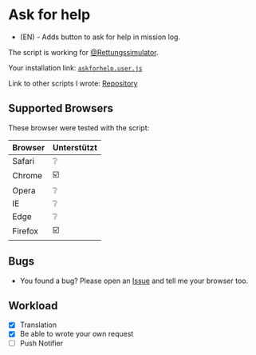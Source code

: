 # Ask for help

- (EN) - Adds button to ask for help in mission log.

The script is working for [@Rettungssimulator](https://github.cim/Rettungssimulator).

Your installation link: [`askforhelp.user.js`](https://github.com/QuCla/resi-chat-askforhelp/raw/main/resi-askforhelp.user.js)

Link to other scripts I wrote: [Repository](https://github.com/QuCla?tab=repositories)


## Supported Browsers

These browser were tested with the script:


| Browser | Unterstützt                 |
| ------- | --------------------------- |
| Safari  | :grey_question:             |
| Chrome  | :ballot_box_with_check:     |
| Opera   | :grey_question:             |
| IE      | :grey_question:             |
| Edge    | :grey_question:             |
| Firefox | :ballot_box_with_check:     |


## Bugs 

 - You found a bug? Please open an [Issue](https://github.com/QuCla/resi-chat-askforhelp/issues/new/choose) and tell me your browser too.

## Workload

- [x] Translation
- [x] Be able to wrote your own request
- [ ] Push Notifier
